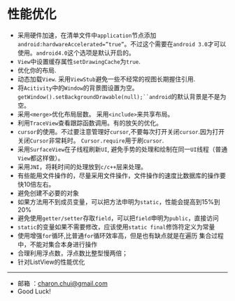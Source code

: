 ﻿性能优化
===

- 采用硬件加速，在清单文件中`application`节点添加`android:hardwareAccelerated=”true”`。不过这个需要在`android 3.0`才可以使用。`android4.0`这个选项是默认开启的。
- `View`中设置缓存属性`setDrawingCache`为`true`.
- 优化你的布局.
- 动态加载`View`. 采用`ViewStub`避免一些不经常的视图长期握住引用.
- 将`Acitivity`中的`Window`的背景图设置为空。`getWindow().setBackgroundDrawable(null);``android`的默认背景是不是为空。
- 采用`<merge>`优化布局层数。 采用`<include>`来共享布局。
- 利用`TraceView`查看跟踪函数调用。有的放矢的优化。
- `cursor`的使用。不过要注意管理好`cursor`,不要每次打开关闭`cursor`.因为打开关闭`Cursor`非常耗时。 `Cursor.require`用于刷`cursor`.
- 采用`SurfaceView`在子线程刷新`UI`, 避免手势的处理和绘制在同一`UI`线程（普通`View`都这样做）。
- 采用`JNI`，将耗时间的处理放到`c/c++`层来处理。
- 有些能用文件操作的，尽量采用文件操作，文件操作的速度比数据库的操作要快10倍左右。
- 避免创建不必要的对象
- 如果方法用不到成员变量，可以把方法申明为`static`，性能会提高到15%到20%
- 避免使用`getter/setter`存取`field`，可以把`field`申明为`public`，直接访问
- `static`的变量如果不需要修改，应该使用`static final`修饰符定义为常量
- 使用增强`for`循环,比普通`for`循环效率高，但是也有缺点就是在遍历 集合过程中，不能对集合本身进行操作
- 合理利用浮点数，浮点数比整型慢两倍；
- 针对ListView的性能优化
		
---

- 邮箱 ：charon.chui@gmail.com  
- Good Luck! 